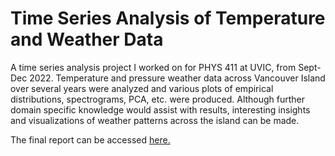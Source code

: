 # Time Series Analysis of Temperature and Weather Data
A time series analysis project I worked on for PHYS 411 at UVIC, from Sept-Dec 2022. Temperature and pressure weather data across Vancouver Island over several years were analyzed and various plots of empirical distributions, spectrograms, PCA, etc. were produced. Although further domain specific knowledge would assist with results, interesting insights and visualizations of weather patterns across the island can be made. 

The final report can be accessed [here.](https://github.com/bfrizzell01/phys411-project/blob/main/report/project_report.pdf)


